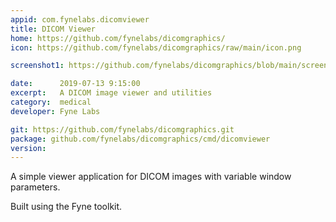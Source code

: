 ```yaml
---
appid: com.fynelabs.dicomviewer
title: DICOM Viewer
home: https://github.com/fynelabs/dicomgraphics/
icon: https://github.com/fynelabs/dicomgraphics/raw/main/icon.png

screenshot1: https://github.com/fynelabs/dicomgraphics/blob/main/screenshot.png?raw=true

date:      2019-07-13 9:15:00
excerpt:   A DICOM image viewer and utilities
category:  medical
developer: Fyne Labs

git: https://github.com/fynelabs/dicomgraphics.git
package: github.com/fynelabs/dicomgraphics/cmd/dicomviewer
version: 
---
```


A simple viewer application for DICOM images with variable window parameters.

Built using the Fyne toolkit.

